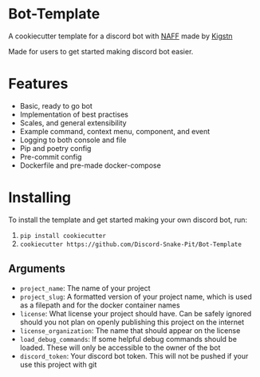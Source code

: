 # Bot-Template

A cookiecutter template for a discord bot with [NAFF](https://github.com/Discord-Snake-Pit/NAFF) made by [Kigstn](https://github.com/Kigstn)

Made for users to get started making discord bot easier.


# Features

- Basic, ready to go bot
- Implementation of best practises
- Scales, and general extensibility
- Example command, context menu, component, and event
- Logging to both console and file
- Pip and poetry config
- Pre-commit config
- Dockerfile and pre-made docker-compose


# Installing

To install the template and get started making your own discord bot, run:

1) `pip install cookiecutter`
2) `cookiecutter https://github.com/Discord-Snake-Pit/Bot-Template`


## Arguments

- `project_name`: The name of your project
- `project_slug`: A formatted version of your project name, which is used as a filepath and for the docker container names
- `license`: What license your project should have. Can be safely ignored should you not plan on openly publishing this project on the internet
- `license_organization`: The name that should appear on the license
- `load_debug_commands`: If some helpful debug commands should be loaded. These will only be accessible to the owner of the bot
- `discord_token`: Your discord bot token. This will not be pushed if your use this project with git
